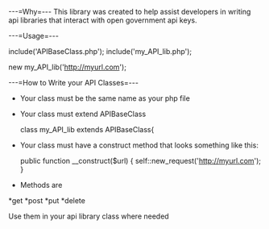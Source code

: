 ---=Why=---
 This library was created to help assist developers in writing api libraries that
 interact with open government api keys.

---=Usage=---


 include('APIBaseClass.php');
 include('my_API_lib.php');
 
 new my_API_lib('http://myurl.com');
 
---=How to Write your API Classes=---

- Your class must be the same name as your php file
- Your class must extend APIBaseClass

	class my_API_lib extends APIBaseClass{
	
- Your class must have a construct method that looks something like this:

	public function __construct($url)
	{
		self::new_request('http://myurl.com');
	}
	
- Methods are 

 *get
 *post
 *put
 *delete
 
  Use them in your api library class where needed
